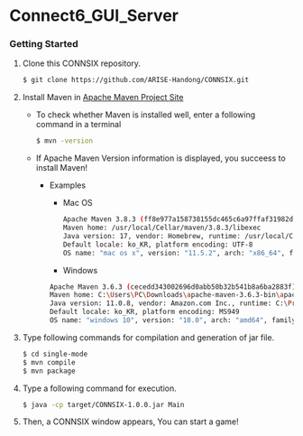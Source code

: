 # Connect6_GUI_Server


### Getting Started

1. Clone this CONNSIX repository.

    ```bash
    $ git clone https://github.com/ARISE-Handong/CONNSIX.git
    ```

2. Install Maven in [Apache Maven Project Site](https://maven.apache.org/download.cgi#)

    - To check whether Maven is installed well, enter a following command in a terminal
  
        ```bash
        $ mvn -version
        ```

    - If Apache Maven Version information is displayed, you succeess to install Maven! 
    
        * Examples
    
            + Mac OS
    
                ```bash
                Apache Maven 3.8.3 (ff8e977a158738155dc465c6a97ffaf31982d739)
                Maven home: /usr/local/Cellar/maven/3.8.3/libexec
                Java version: 17, vendor: Homebrew, runtime: /usr/local/Cellar/openjdk/17/libexec/openjdk.jdk/Contents/Home
                Default locale: ko_KR, platform encoding: UTF-8
                OS name: "mac os x", version: "11.5.2", arch: "x86_64", family: "mac"
                ```
    
            + Windows
    
            ```bash
            Apache Maven 3.6.3 (cecedd343002696d0abb50b32b541b8a6ba2883f)
            Maven home: C:\Users\PC\Downloads\apache-maven-3.6.3-bin\apache-maven-3.6.3\bin\..
            Java version: 11.0.8, vendor: Amazon.com Inc., runtime: C:\Program Files\Amazon Corretto\jdk11.0.8_10
            Default locale: ko_KR, platform encoding: MS949
            OS name: "windows 10", version: "10.0", arch: "amd64", family: "windows"
            ```

3. Type following commands for compilation and generation of jar file.

    ```bash
    $ cd single-mode
    $ mvn compile
    $ mvn package
    ```
  
4. Type a following command for execution.

    ```bash
    $ java -cp target/CONNSIX-1.0.0.jar Main
    ```
  
5. Then, a CONNSIX window appears, You can start a game!



  
  
   
 
    
